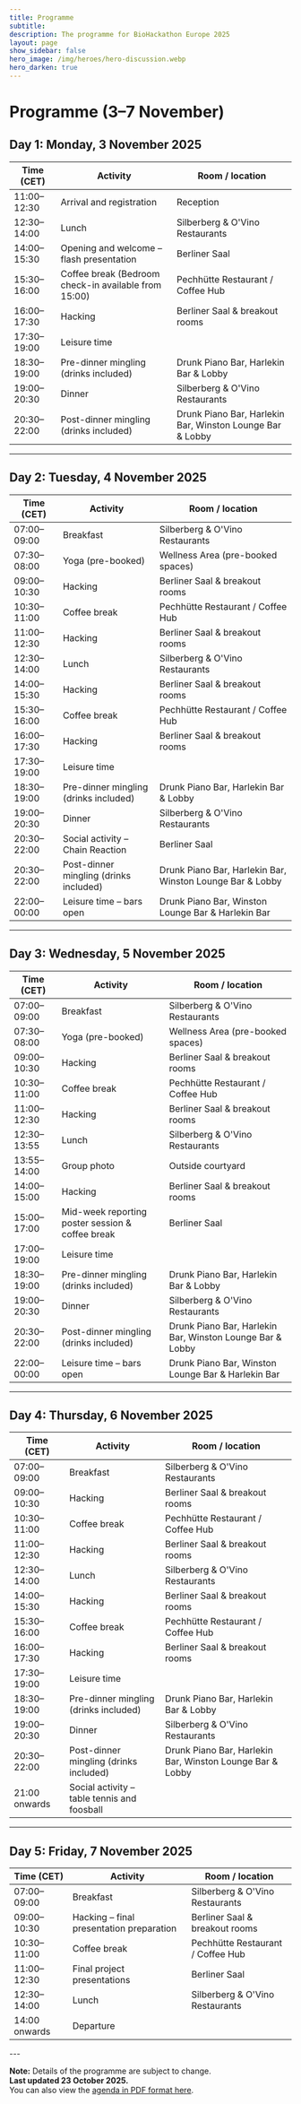 ```yaml
---
title: Programme
subtitle:
description: The programme for BioHackathon Europe 2025
layout: page
show_sidebar: false
hero_image: /img/heroes/hero-discussion.webp
hero_darken: true
---
```


# Programme (3–7 November)

<h2>Day 1: Monday, 3 November 2025</h2>
<table>
  <thead><tr><th>Time (CET)</th><th>Activity</th><th>Room / location</th></tr></thead>
  <tbody>
    <tr><td>11:00–12:30</td><td>Arrival and registration</td><td>Reception</td></tr>
    <tr><td>12:30–14:00</td><td>Lunch</td><td>Silberberg &amp; O'Vino Restaurants</td></tr>
    <tr><td>14:00–15:30</td><td>Opening and welcome – flash presentation</td><td>Berliner Saal</td></tr>
    <tr><td>15:30–16:00</td><td>Coffee break (Bedroom check-in available from 15:00)</td><td>Pechhütte Restaurant / Coffee Hub</td></tr>
    <tr><td>16:00–17:30</td><td>Hacking</td><td>Berliner Saal &amp; breakout rooms</td></tr>
    <tr><td>17:30–19:00</td><td>Leisure time</td><td></td></tr>
    <tr><td>18:30–19:00</td><td>Pre-dinner mingling (drinks included)</td><td>Drunk Piano Bar, Harlekin Bar &amp; Lobby</td></tr>
    <tr><td>19:00–20:30</td><td>Dinner</td><td>Silberberg &amp; O'Vino Restaurants</td></tr>
    <tr><td>20:30–22:00</td><td>Post-dinner mingling (drinks included)</td><td>Drunk Piano Bar, Harlekin Bar, Winston Lounge Bar &amp; Lobby</td></tr>
  </tbody>
</table>

---

<h2>Day 2: Tuesday, 4 November 2025</h2>
<table>
  <thead><tr><th>Time (CET)</th><th>Activity</th><th>Room / location</th></tr></thead>
  <tbody>
    <tr><td>07:00–09:00</td><td>Breakfast</td><td>Silberberg &amp; O'Vino Restaurants</td></tr>
    <tr><td>07:30–08:00</td><td>Yoga (pre-booked)</td><td>Wellness Area (pre-booked spaces)</td></tr>
    <tr><td>09:00–10:30</td><td>Hacking</td><td>Berliner Saal &amp; breakout rooms</td></tr>
    <tr><td>10:30–11:00</td><td>Coffee break</td><td>Pechhütte Restaurant / Coffee Hub</td></tr>
    <tr><td>11:00–12:30</td><td>Hacking</td><td>Berliner Saal &amp; breakout rooms</td></tr>
    <tr><td>12:30–14:00</td><td>Lunch</td><td>Silberberg &amp; O'Vino Restaurants</td></tr>
    <tr><td>14:00–15:30</td><td>Hacking</td><td>Berliner Saal &amp; breakout rooms</td></tr>
    <tr><td>15:30–16:00</td><td>Coffee break</td><td>Pechhütte Restaurant / Coffee Hub</td></tr>
    <tr><td>16:00–17:30</td><td>Hacking</td><td>Berliner Saal &amp; breakout rooms</td></tr>
    <tr><td>17:30–19:00</td><td>Leisure time</td><td></td></tr>
    <tr><td>18:30–19:00</td><td>Pre-dinner mingling (drinks included)</td><td>Drunk Piano Bar, Harlekin Bar &amp; Lobby</td></tr>
    <tr><td>19:00–20:30</td><td>Dinner</td><td>Silberberg &amp; O'Vino Restaurants</td></tr>
    <tr><td>20:30–22:00</td><td>Social activity – Chain Reaction</td><td>Berliner Saal</td></tr>
    <tr><td>20:30–22:00</td><td>Post-dinner mingling (drinks included)</td><td>Drunk Piano Bar, Harlekin Bar, Winston Lounge Bar &amp; Lobby</td></tr>
    <tr><td>22:00–00:00</td><td>Leisure time – bars open</td><td>Drunk Piano Bar, Winston Lounge Bar &amp; Harlekin Bar</td></tr>
  </tbody>
</table>

---

<h2>Day 3: Wednesday, 5 November 2025</h2>
<table>
  <thead><tr><th>Time (CET)</th><th>Activity</th><th>Room / location</th></tr></thead>
  <tbody>
    <tr><td>07:00–09:00</td><td>Breakfast</td><td>Silberberg &amp; O'Vino Restaurants</td></tr>
    <tr><td>07:30–08:00</td><td>Yoga (pre-booked)</td><td>Wellness Area (pre-booked spaces)</td></tr>
    <tr><td>09:00–10:30</td><td>Hacking</td><td>Berliner Saal &amp; breakout rooms</td></tr>
    <tr><td>10:30–11:00</td><td>Coffee break</td><td>Pechhütte Restaurant / Coffee Hub</td></tr>
    <tr><td>11:00–12:30</td><td>Hacking</td><td>Berliner Saal &amp; breakout rooms</td></tr>
    <tr><td>12:30–13:55</td><td>Lunch</td><td>Silberberg &amp; O'Vino Restaurants</td></tr>
    <tr><td>13:55–14:00</td><td>Group photo</td><td>Outside courtyard</td></tr>
    <tr><td>14:00–15:00</td><td>Hacking</td><td>Berliner Saal &amp; breakout rooms</td></tr>
    <tr><td>15:00–17:00</td><td>Mid-week reporting poster session &amp; coffee break</td><td>Berliner Saal</td></tr>
    <tr><td>17:00–19:00</td><td>Leisure time</td><td></td></tr>
    <tr><td>18:30–19:00</td><td>Pre-dinner mingling (drinks included)</td><td>Drunk Piano Bar, Harlekin Bar &amp; Lobby</td></tr>
    <tr><td>19:00–20:30</td><td>Dinner</td><td>Silberberg &amp; O'Vino Restaurants</td></tr>
    <tr><td>20:30–22:00</td><td>Post-dinner mingling (drinks included)</td><td>Drunk Piano Bar, Harlekin Bar, Winston Lounge Bar &amp; Lobby</td></tr>
    <tr><td>22:00–00:00</td><td>Leisure time – bars open</td><td>Drunk Piano Bar, Winston Lounge Bar &amp; Harlekin Bar</td></tr>
  </tbody>
</table>

---

<h2>Day 4: Thursday, 6 November 2025</h2>
<table>
  <thead><tr><th>Time (CET)</th><th>Activity</th><th>Room / location</th></tr></thead>
  <tbody>
    <tr><td>07:00–09:00</td><td>Breakfast</td><td>Silberberg &amp; O'Vino Restaurants</td></tr>
    <tr><td>09:00–10:30</td><td>Hacking</td><td>Berliner Saal &amp; breakout rooms</td></tr>
    <tr><td>10:30–11:00</td><td>Coffee break</td><td>Pechhütte Restaurant / Coffee Hub</td></tr>
    <tr><td>11:00–12:30</td><td>Hacking</td><td>Berliner Saal &amp; breakout rooms</td></tr>
    <tr><td>12:30–14:00</td><td>Lunch</td><td>Silberberg &amp; O'Vino Restaurants</td></tr>
    <tr><td>14:00–15:30</td><td>Hacking</td><td>Berliner Saal &amp; breakout rooms</td></tr>
    <tr><td>15:30–16:00</td><td>Coffee break</td><td>Pechhütte Restaurant / Coffee Hub</td></tr>
    <tr><td>16:00–17:30</td><td>Hacking</td><td>Berliner Saal &amp; breakout rooms</td></tr>
    <tr><td>17:30–19:00</td><td>Leisure time</td><td></td></tr>
    <tr><td>18:30–19:00</td><td>Pre-dinner mingling (drinks included)</td><td>Drunk Piano Bar, Harlekin Bar &amp; Lobby</td></tr>
    <tr><td>19:00–20:30</td><td>Dinner</td><td>Silberberg &amp; O'Vino Restaurants</td></tr>
    <tr><td>20:30–22:00</td><td>Post-dinner mingling (drinks included)</td><td>Drunk Piano Bar, Harlekin Bar, Winston Lounge Bar &amp; Lobby</td></tr>
<tr><td>21:00 onwards</td><td>Social activity – table tennis and foosball</td><td></td></tr>

  </tbody>
</table>

---

<h2>Day 5: Friday, 7 November 2025</h2>
<table>
  <thead><tr><th>Time (CET)</th><th>Activity</th><th>Room / location</th></tr></thead>
  <tbody>
    <tr><td>07:00–09:00</td><td>Breakfast</td><td>Silberberg &amp; O'Vino Restaurants</td></tr>
    <tr><td>09:00–10:30</td><td>Hacking – final presentation preparation</td><td>Berliner Saal &amp; breakout rooms</td></tr>
    <tr><td>10:30–11:00</td><td>Coffee break</td><td>Pechhütte Restaurant / Coffee Hub</td></tr>
    <tr><td>11:00–12:30</td><td>Final project presentations</td><td>Berliner Saal</td></tr>
    <tr><td>12:30–14:00</td><td>Lunch</td><td>Silberberg &amp; O'Vino Restaurants</td></tr>
    <tr><td>14:00 onwards</td><td>Departure</td><td></td></tr>
  </tbody>
</table>
---

**Note:** Details of the programme are subject to change.  
**Last updated 23 October 2025.**  
You can also view the <a href="/pdf/BH25%20programme_updated.pdf">agenda in PDF format here</a>.
